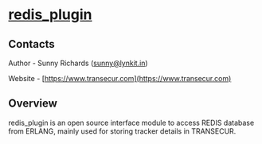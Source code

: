 # [redis_plugin](https://www.transecur.com)

## Contacts

Author - Sunny Richards  ([sunny@lynkit.in](mailto:sunny@lynkit.in))

Website - [https://www.transecur.com](https://www.transecur.com)

## Overview

redis_plugin is an open source interface module to access REDIS database from ERLANG, mainly used for storing tracker details in TRANSECUR.
 
